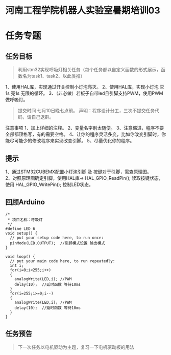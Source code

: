 
# 河南工程学院机器人实验室暑期培训03
# 任务专题

## 任务目标
> 利用stm32实现呼吸灯相关任务（每个任务都以自定义函数的形式展示，函数名为task1、task2、以此类推）

1、使用HAL库，实现通过开关控制小灯泡亮灭。
2、使用HAL库，实现小灯泡 灭1s 亮1s 无限的循环。
3、（非必做）若板子自带led且引脚支持PWM，使用PWM做呼吸灯。

> 提交时间
   七月10日晚七点前。
   声明：程序设计分工，三次不提交任务代码，请自己退群。

注意事项
1、加上详细的注释。
2、变量名字别太随便。
3、注意缩进，程序不要全部都顶格写，有的需要空格。
4、让你的程序灵活多变，比如你改变引脚时，你能尽可能少的修改程序来实现改变引脚。
5、尽量优化你的程序。

## 提示
 1、通过STM32CUBEMX配置小灯泡引脚  及 按键对于引脚，需查原理图。   
 2、对照原理图确定引脚，使用HAL库-> HAL_GPIO_ReadPin(); 读取按键状态，使用 HAL_GPIO_WritePin(); 控制LED状态。
 
## 回顾Arduino
```
/*
 * 项目名称：呼吸灯
 */
#define LED 6
void setup() {
  // put your setup code here, to run once:
  pinMode(LED,OUTPUT);  //引脚模式设置 输出模式
}

void loop() {
  // put your main code here, to run repeatedly:
  int i;
  for(i=0;i<255;i++)
  {
    analogWrite(LED,i); //PWM
    delay(10);  //延时函数 等待10ms
  }
  for(i=255;i>=0;i--)
  {
    analogWrite(LED,i); //PWM
    delay(10);  //延时函数 等待10ms
  }  
}
```

## 任务预告
>下一次任务以电机驱动为主题，复习一下电机驱动板的用法
